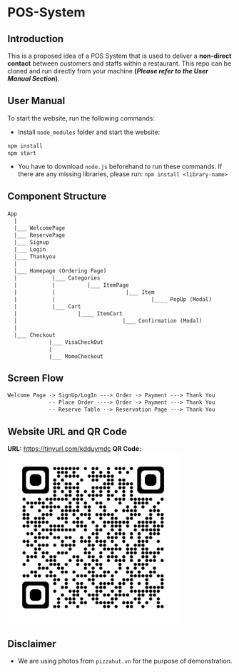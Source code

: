 # POS-System

## Introduction
This is a proposed idea of a POS System that is used to deliver a **non-direct contact** between customers and staffs within a restaurant. 
This repo can be cloned and run directly from your machine **(_Please refer to the User Manual Section_)**.


## User Manual

To start the website, run the following commands:

- Install `node_modules` folder and start the website:
```
npm install
npm start
```
- You have to download `node.js` beforehand to run these commands. If there are any missing libraries, please run: `npm install <library-name>`


## Component Structure

```
App
  |
  |___ WelcomePage
  |___ ReservePage
  |___ Signup
  |___ Login
  |___ Thankyou
  |
  |___ Homepage (Ordering Page)
  |           |___ Categories     
  |           |          |___ ItemPage 
  |           |                      |___ Item
  |           |                              |____ PopUp (Modal)
  |           |___ Cart
  |                   |____ ItemCart
  |                                 |___ Confirmation (Modal) 
  |
  |___ Checkout
             |___ VisaCheckOut
             |               
             |___ MomoCheckout
```

## Screen Flow

```
Welcome Page -> SignUp/LogIn ---> Order -> Payment ---> Thank You
             -- Place Order ----> Order -> Payment ---> Thank You
             -- Reserve Table --> Reservation Page ---> Thank You
```

## Website URL and QR Code
**URL:** https://tinyurl.com/kdduymdc
**QR Code:** 
![qr_code](./qr_code.png)

## Disclaimer
- We are using photos from `pizzahut.vn` for the purpose of demonstration.
